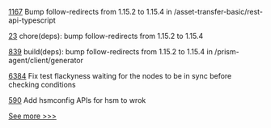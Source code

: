 
[1167](https://github.com/hyperledger/fabric-samples/pull/1167) Bump follow-redirects from 1.15.2 to 1.15.4 in /asset-transfer-basic/rest-api-typescript

[23](https://github.com/hyperledger-labs/benchmarking-cross-chain-bridges/pull/23) chore(deps): bump follow-redirects from 1.15.2 to 1.15.4

[839](https://github.com/hyperledger-labs/open-enterprise-agent/pull/839) build(deps): bump follow-redirects from 1.15.2 to 1.15.4 in /prism-agent/client/generator

[6384](https://github.com/hyperledger/besu/pull/6384) Fix test flackyness waiting for the nodes to be in sync before checking conditions

[590](https://github.com/hyperledger-labs/fabric-operations-console/pull/590) Add hsmconfig APIs for hsm to wrok


[See more >>>](https://start-here.hyperledger.org/pull-requests)
